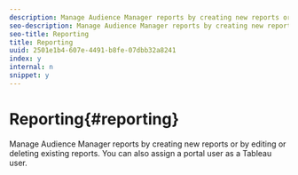 ```yaml
---
description: Manage Audience Manager reports by creating new reports or by editing or deleting existing reports. You can also assign a portal user as a Tableau user.
seo-description: Manage Audience Manager reports by creating new reports or by editing or deleting existing reports. You can also assign a portal user as a Tableau user.
seo-title: Reporting
title: Reporting
uuid: 2501e1b4-607e-4491-b8fe-07dbb32a8241
index: y
internal: n
snippet: y
---
```


# Reporting{#reporting}

Manage Audience Manager reports by creating new reports or by editing or deleting existing reports. You can also assign a portal user as a Tableau user.

<!-- 

c_reporting.xml

 -->

